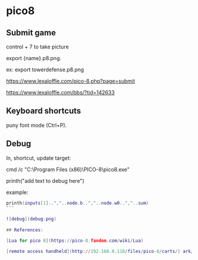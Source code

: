 # pico8


## Submit game

control + 7 to take picture

export {name}.p8.png. 

ex: export towerdefense.p8.png

https://www.lexaloffle.com/pico-8.php?page=submit

https://www.lexaloffle.com/bbs/?tid=142633


## Keyboard shortcuts

puny font mode (Ctrl+P).

## Debug

In, shortcut, update target:

cmd /c "C:\Program Files (x86)\PICO-8\pico8.exe"

printh("add text to debug here")

example:
````lua
printh(inputs[1]..","..node.b..","..node.w0..","..sum)
```

![debug](debug.png)
 
## References:

[Lua for pico 8](https://pico-8.fandom.com/wiki/Lua)

[remote access handheld](http://192.168.0.118/files/pico-8/carts/) ark/ark user/password

